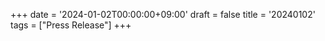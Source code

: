 +++
date = '2024-01-02T00:00:00+09:00'
draft = false
title = '20240102'
tags = ["Press Release"]
+++
